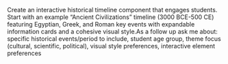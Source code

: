 Create an interactive historical timeline component that engages students. Start with an example “Ancient Civilizations” timeline (3000 BCE-500 CE) featuring Egyptian, Greek, and Roman key events with expandable information cards and a cohesive visual style.As a follow up ask me about: specific historical events/period to include, student age group, theme focus (cultural, scientific, political), visual style preferences, interactive element preferences